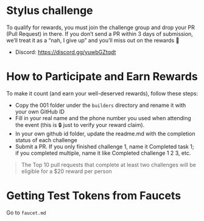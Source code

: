 # Stylus challenge 

To qualify for rewards, you must join the challenge group and drop your PR (Pull Request) in there. If you don’t send a PR within 3 days of submission, we’ll treat it as a “nah, I give up” and you’ll miss out on the rewards 🫠

* Discord: https://discord.gg/yuwbGZtqdt


# How to Participate and Earn Rewards
To make it count (and earn your well-deserved rewards), follow these steps:

*  Copy the 001 folder under the `builders` directory and rename it with your own GitHub ID
*  Fill in your real name and the phone number you used when attending the event (this is 🔒 just to verify your reward claim).
*  In your own github id folder, update the readme.md with the completion status of each challenge
* Submit a PR. If you only finished challenge 1, name it Completed task 1; if you completed multiple, name it like Completed challenge 1 2 3, etc.



> The Top 10 pull requests that complete at least two challenges will be eligible for a $20 reward per person

# Getting Test Tokens from Faucets
Go to `faucet.md`



